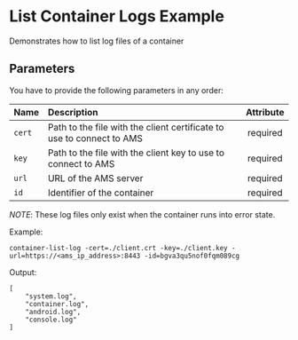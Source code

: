List Container Logs Example
========================

Demonstrates how to list log files of a container

Parameters
-----

You have to provide the following parameters in any order:

| Name      | Description           | Attribute  |
| --------- |:--------------------  | :--------: |
| `cert`    | Path to the file with the client certificate to use to connect to AMS | required |
| `key`     | Path to the file with the client key to use to connect to AMS  | required |
| `url`     | URL of the AMS server          | required |
| `id`      | Identifier of the container    | required |

*NOTE*:  These log files only exist when the container runs into error state.


Example:

    container-list-log -cert=./client.crt -key=./client.key -url=https://<ams_ip_address>:8443 -id=bgva3qu5nof0fqm089cg

Output:

    [
	    "system.log",
	    "container.log",
	    "android.log",
	    "console.log"
    ]

